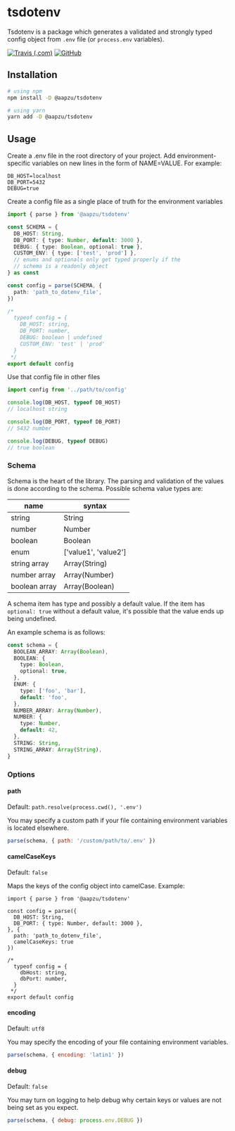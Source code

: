 # tsdotenv

Tsdotenv is a package which generates a validated and strongly typed config object from `.env` file (or `process.env` variables).

[![Travis (.com)](https://img.shields.io/travis/com/aapzu/tsdotenv?logo=travis&style=flat-square)](https://www.travis-ci.com/github/Aapzu/tsdotenv) [![GitHub](https://img.shields.io/github/license/aapzu/tsdotenv?style=flat-square)](https://github.com/Aapzu/tsdotenv/blob/master/LICENSE)

## Installation

```bash
# using npm
npm install -D @aapzu/tsdotenv

# using yarn
yarn add -D @aapzu/tsdotenv
```

## Usage

Create a .env file in the root directory of your project. Add environment-specific variables on new lines in the form of NAME=VALUE. For example:

```
DB_HOST=localhost
DB_PORT=5432
DEBUG=true
```

Create a config file as a single place of truth for the environment variables

```typescript
import { parse } from '@aapzu/tsdotenv'

const SCHEMA = {
  DB_HOST: String,
  DB_PORT: { type: Number, default: 3000 },
  DEBUG: { type: Boolean, optional: true },
  CUSTOM_ENV: { type: ['test', 'prod'] },
  // enums and optionals only get typed properly if the
  // schema is a readonly object
} as const

const config = parse(SCHEMA, {
  path: 'path_to_dotenv_file',
})

/*
  typeof config = {
    DB_HOST: string,
    DB_PORT: number,
    DEBUG: boolean | undefined
    CUSTOM_ENV: 'test' | 'prod'
  }
 */
export default config
```

Use that config file in other files

```typescript
import config from '../path/to/config'

console.log(DB_HOST, typeof DB_HOST)
// localhost string

console.log(DB_PORT, typeof DB_PORT)
// 5432 number

console.log(DEBUG, typeof DEBUG)
// true boolean
```

### Schema

Schema is the heart of the library. The parsing and validation of the values is done according to the schema. Possible schema value types are:

| name          | syntax               |
| ------------- | -------------------- |
| string        | String               |
| number        | Number               |
| boolean       | Boolean              |
| enum          | ['value1', 'value2'] |
| string array  | Array(String)        |
| number array  | Array(Number)        |
| boolean array | Array(Boolean)       |

A schema item has type and possibly a default value. If the item has `optional: true` without a default value, it's possible that the value ends up being undefined.

An example schema is as follows:

```typescript
const schema = {
  BOOLEAN_ARRAY: Array(Boolean),
  BOOLEAN: {
    type: Boolean,
    optional: true,
  },
  ENUM: {
    type: ['foo', 'bar'],
    default: 'foo',
  },
  NUMBER_ARRAY: Array(Number),
  NUMBER: {
    type: Number,
    default: 42,
  },
  STRING: String,
  STRING_ARRAY: Array(String),
}
```

### Options

#### path

Default: `path.resolve(process.cwd(), '.env')`

You may specify a custom path if your file containing environment variables is located elsewhere.

```js
parse(schema, { path: '/custom/path/to/.env' })
```

#### camelCaseKeys

Default: `false`

Maps the keys of the config object into camelCase. Example:

```
import { parse } from '@aapzu/tsdotenv'

const config = parse({
  DB_HOST: String,
  DB_PORT: { type: Number, default: 3000 },
}, {
  path: 'path_to_dotenv_file',
  camelCaseKeys: true
})

/*
  typeof config = {
    dbHost: string,
    dbPort: number,
  }
 */
export default config
```

#### encoding

Default: `utf8`

You may specify the encoding of your file containing environment variables.

```js
parse(schema, { encoding: 'latin1' })
```

#### debug

Default: `false`

You may turn on logging to help debug why certain keys or values are not being set as you expect.

```js
parse(schema, { debug: process.env.DEBUG })
```
